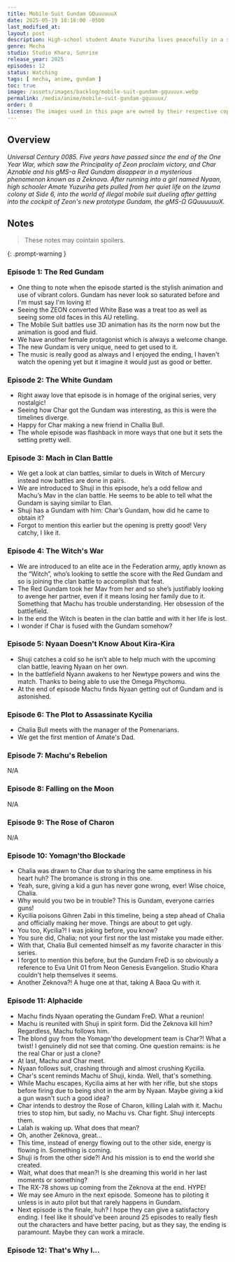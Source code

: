 ```yaml
---
title: Mobile Suit Gundam GQuuuuuuX
date: 2025-05-19 18:16:00 -0500
last_modified_at:
layout: post
description: High-school student Amate Yuzuriha lives peacefully in a space colony floating in outer space. But when she meets a war refugee named Nyaan, Amate is drawn into the illegal mobile suit dueling sport known as Clan Battle.
genre: Mecha
studio: Studio Khara, Sunrise
release_year: 2025
episodes: 12
status: Watching
tags: [ mecha, anime, gundam ]
toc: true
image: /assets/images/backlog/mobile-suit-gundam-gquuuux.webp
permalink: /media/anime/mobile-suit-gundam-gquuuux/
order: 0
license: The images used in this page are owned by their respective copyright owners. All rights reserved.
---
```


## Overview

*Universal Century 0085. Five years have passed since the end of the One Year War, which saw the Principality of Zeon proclaim victory, and Char Aznable and his gMS-α Red Gundam disappear in a mysterious phenomenon known as a Zeknova. After running into a girl named Nyaan, high schooler Amate Yuzuriha gets pulled from her quiet life on the Izuma colony at Side 6, into the world of illegal mobile suit dueling after getting into the cockpit of Zeon's new prototype Gundam, the gMS-Ω GQuuuuuuX.*

## Notes

> These notes may cointain spoilers.

{: .prompt-warning }

### Episode 1: The Red Gundam

- One thing to note when the episode started is the stylish animation and use of vibrant colors. Gundam has never look so saturated before and I'm must say I'm loving it!
- Seeing the ZEON converted White Base was a treat too as well as seeing some old faces in this AU retelling.
-  The Mobile Suit battles use 3D animation has its the norm now but the animation is good and fluid.
- We have another female protagonist which is always a welcome change.
- The new Gundam is very unique, need to get used to it.
- The music is really good as always and I enjoyed the ending, I haven't watch the opening yet but it imagine it would just as good or better.

### Episode 2: The White Gundam

-  Right away love that episode is in homage of the original series, very nostalgic!
- Seeing how Char got the Gundam was interesting, as this is were the timelines diverge.
- Happy for Char making a new friend in Challia Bull.
- The whole episode was flashback in more ways that one but it sets the setting pretty well.

### Episode 3: Mach in Clan Battle

- We get a look at clan battles, similar to duels in Witch of Mercury instead now battles are done in pairs.
- We are introduced to Shuji in this episode, he’s a odd fellow and Machu’s Mav in the clan battle. He seems to be able to tell what the Gundam is saying similar to Elan.
- Shuji has a Gundam with him: Char’s Gundam, how did he came to obtain it?
- Forgot to mention this earlier but the opening is pretty good! Very catchy, I like it.

### Episode 4: The Witch's War

-  We are introduced to an elite ace in the Federation army, aptly known as the “Witch”, who’s looking to settle the score with the Red Gundam and so is joining the clan battle to accomplish that feat.
- The Red Gundam took her Mav from her and so she’s justifiably looking to avenge her partner, even if it means losing her family due to it. Something that Machu has trouble understanding. Her obsession of the battlefield.
- In the end the Witch is beaten in the clan battle and with it her life is lost.
- I wonder if Char is fused with the Gundam somehow?

### Episode 5: Nyaan Doesn't Know About Kira-Kira 

- Shuji catches a cold so he isn’t able to help much with the upcoming clan battle, leaving Nyaan on her own.
-  In the battlefield Nyann awakens to her Newtype powers and wins the match. Thanks to being able to use the Omega Phychomu.
-  At the end of episode Machu finds Nyaan getting out of Gundam and is astonished.

### Episode 6: The Plot to Assassinate Kycilia

- Chalia Bull meets with the manager of the Pomenarians.
- We get the first mention of Amate's Dad.

### Episode 7: Machu's Rebelion

N/A

### Episode 8: Falling on the Moon

N/A

### Episode 9: The Rose of Charon

N/A

### Episode 10: Yomagn'tho Blockade

- Chalia was drawn to Char due to sharing the same emptiness in his heart huh? The bromance is strong in this one.
- Yeah, sure, giving a kid a gun has never gone wrong, ever! Wise choice, Chalia.
- Why would you two be in trouble? This is Gundam, everyone carries guns!
-  Kycilia poisons Gihren Zabi in this timeline, being a step ahead of Chalia and officially making her move. Things are about to get ugly.
- You too, Kycilia?! I was joking before, you know?
-  You sure did, Chalia; not your first nor the last mistake you made either.
- With that, Chalia Bull cemented himself as my favorite character in this series.
- I forgot to mention this before, but the Gundam FreD is so obviously a reference to Eva Unit 01 from Neon Genesis Evangelion. Studio Khara couldn't help themselves it seems.
- Another Zeknova?! A huge one at that, taking A Baoa Qu with it.

###  Episode 11: Alphacide

- Machu finds Nyaan operating the Gundam FreD. What a reunion!
- Machu is reunited with Shuji in spirit form. Did the Zeknova kill him? Regardless, Machu follows him.
- The blond guy from the Yomagn'tho development team is Char?! What a twist! I genuinely did not see that coming. One question remains: is he the real Char or just a clone?
- At last, Machu and Char meet.
- Nyaan follows suit, crashing through and almost crushing Kycilia.
- Char's scent reminds Machu of Shuji, kinda. Well, that's something.
- While Machu escapes, Kycilia aims at her with her rifle, but she stops before firing due to being shot in the arm by Nyaan. Maybe giving a kid a gun wasn't such a good idea?
- Char intends to destroy the Rose of Charon, killing Lalah with it. Machu tries to stop him, but sadly, no Machu vs. Char fight. Shuji intercepts them.
-  Lalah is waking up. What does that mean?
- Oh, another Zeknova, great...
- This time, instead of energy flowing out to the other side, energy is flowing in. Something is coming.
- Shuji is from the other side?! And his mission is to end the world she created.
- Wait, what does that mean?! Is she dreaming this world in her last moments or something?
- The RX-78 shows up coming from the Zeknova at the end. HYPE!
- We may see Amuro in the next episode. Someone has to piloting it unless is in auto pilot but that rarely happens in Gundam.
- Next episode is the finale, huh? I hope they can give a satisfactory ending. I feel like it should've been around 25 episodes to really flesh out the characters and have better pacing, but as they say, the ending is paramount. Maybe they can work a miracle.

### Episode 12: That's Why I...